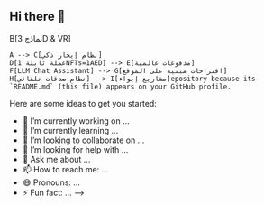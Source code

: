 ## Hi there 👋

<!--
**nftsworld6/nftsworld6** is a ✨ _special_ ✨ r# One World NFTs - منصة عقارات NFT الثورية 🌍🏠

[![License: GPL v3](https://img.shields.io/badge/License-GPLv3-blue.svg)](https://www.gnu.org/licenses/gpl-3.0)
[![Built with Copilot](https://img.shields.io/badge/Assisted_by-GitHub_Copilot-green)](https://copilot.github.com)

**أول منصة عقارات NFT عالمية مفتوحة المصدر** - دمج الذكاء الاصطناعي، خرائط حية، وعقود ذكية لتجربة عقارية لا مثيل لها.

## ⚡ المميزات الأساسية
```mermaid
graph TD
    A[واجهة تشبه Zillow] --> B[نماذج 3D & VR]
    A --> C[نظام إيجار ذكي]
    D[عملة ثابتة 1NFTs=1AED] --> E[مدفوعات عالمية]
    F[LLM Chat Assistant] --> G[اقتراحات مبنية على الموقع]
    H[نظام صدقات تلقائي] --> I[مشاريع إيواء]epository because its `README.md` (this file) appears on your GitHub profile.

Here are some ideas to get you started:

- 🔭 I’m currently working on ...
- 🌱 I’m currently learning ...
- 👯 I’m looking to collaborate on ...
- 🤔 I’m looking for help with ...
- 💬 Ask me about ...
- 📫 How to reach me: ...
- 😄 Pronouns: ...
- ⚡ Fun fact: ...
-->
